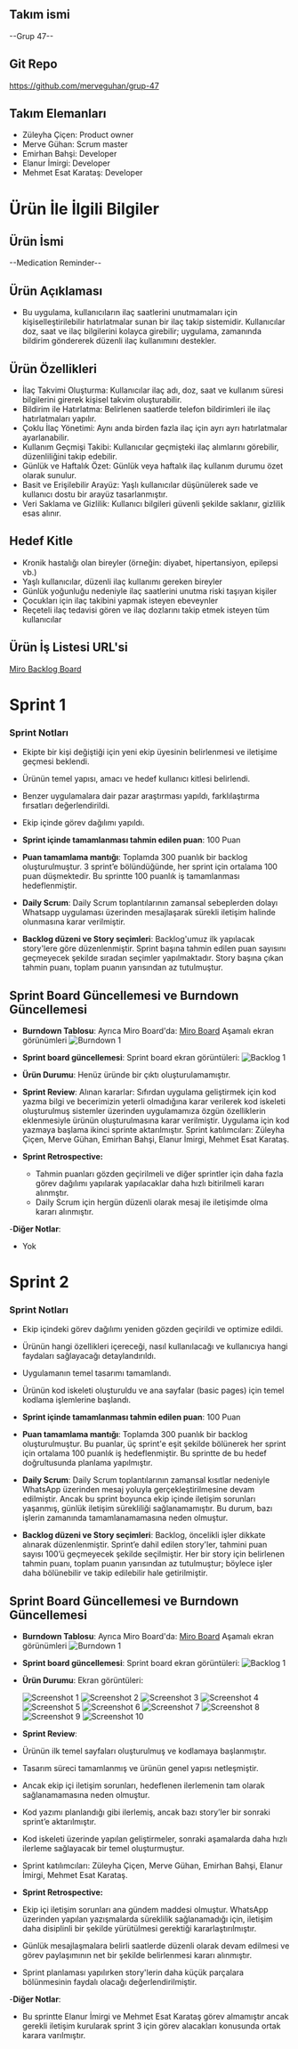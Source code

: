 ## Takım ismi

--Grup 47--

## Git Repo
<https://github.com/merveguhan/grup-47>

## Takım Elemanları
- Züleyha Çiçen: Product owner
- Merve Gühan: Scrum master
- Emirhan Bahşi: Developer
- Elanur İmirgi: Developer
- Mehmet Esat Karataş: Developer

# Ürün İle İlgili Bilgiler

## Ürün İsmi

--Medication Reminder--

## Ürün Açıklaması
- Bu uygulama, kullanıcıların ilaç saatlerini unutmamaları için kişiselleştirilebilir hatırlatmalar sunan bir ilaç takip sistemidir. Kullanıcılar doz, saat ve ilaç bilgilerini kolayca girebilir; uygulama, zamanında bildirim göndererek düzenli ilaç kullanımını destekler.

## Ürün Özellikleri

- İlaç Takvimi Oluşturma: Kullanıcılar ilaç adı, doz, saat ve kullanım süresi bilgilerini girerek kişisel takvim oluşturabilir.
- Bildirim ile Hatırlatma: Belirlenen saatlerde telefon bildirimleri ile ilaç hatırlatmaları yapılır.
- Çoklu İlaç Yönetimi: Aynı anda birden fazla ilaç için ayrı ayrı hatırlatmalar ayarlanabilir.
- Kullanım Geçmişi Takibi: Kullanıcılar geçmişteki ilaç alımlarını görebilir, düzenliliğini takip edebilir.
- Günlük ve Haftalık Özet: Günlük veya haftalık ilaç kullanım durumu özet olarak sunulur.
- Basit ve Erişilebilir Arayüz: Yaşlı kullanıcılar düşünülerek sade ve kullanıcı dostu bir arayüz tasarlanmıştır.
- Veri Saklama ve Gizlilik: Kullanıcı bilgileri güvenli şekilde saklanır, gizlilik esas alınır.


## Hedef Kitle

- Kronik hastalığı olan bireyler (örneğin: diyabet, hipertansiyon, epilepsi vb.)
- Yaşlı kullanıcılar, düzenli ilaç kullanımı gereken bireyler
- Günlük yoğunluğu nedeniyle ilaç saatlerini unutma riski taşıyan kişiler
- Çocukları için ilaç takibini yapmak isteyen ebeveynler
- Reçeteli ilaç tedavisi gören ve ilaç dozlarını takip etmek isteyen tüm kullanıcılar

## Ürün İş Listesi URL'si

[Miro Backlog Board](https://miro.com/app/board/uXjVIhckX3g=/)


# Sprint 1

### Sprint Notları  
- Ekipte bir kişi değiştiği için yeni ekip üyesinin belirlenmesi ve iletişime geçmesi beklendi.  
- Ürünün temel yapısı, amacı ve hedef kullanıcı kitlesi belirlendi.  
- Benzer uygulamalara dair pazar araştırması yapıldı, farklılaştırma fırsatları değerlendirildi.  
- Ekip içinde görev dağılımı yapıldı.  

- **Sprint içinde tamamlanması tahmin edilen puan**: 100 Puan

- **Puan tamamlama mantığı**: Toplamda 300 puanlık bir backlog oluşturulmuştur. 3 sprint’e bölündüğünde, her sprint için ortalama 100 puan düşmektedir. Bu sprintte 100 puanlık iş tamamlanması hedeflenmiştir.

- **Daily Scrum**: Daily Scrum toplantılarının zamansal sebeplerden dolayı Whatsapp uygulaması üzerinden mesajlaşarak sürekli iletişim halinde olunmasına karar verilmiştir.

- **Backlog düzeni ve Story seçimleri**: Backlog'umuz ilk yapılacak story'lere göre düzenlenmiştir. Sprint başına tahmin edilen puan sayısını geçmeyecek şekilde sıradan seçimler yapılmaktadır. Story başına çıkan tahmin puanı, toplam puanın yarısından az tutulmuştur. 

## Sprint Board Güncellemesi ve Burndown Güncellemesi

- **Burndown Tablosu**: Ayrıca Miro Board'da: [Miro Board](https://miro.com/app/board/uXjVIhckX3g=/) 
Aşamalı ekran görünümleri
![Burndown 1](https://github.com/merveguhan/Sprint-deneme/blob/merve/sprint%20cizelge.png) 
 
- **Sprint board güncellemesi**: Sprint board ekran görüntüleri: 
![Backlog 1](https://github.com/merveguhan/Sprint-deneme/blob/merve/sprint%20yapilacaklar.png) 


- **Ürün Durumu**: Henüz üründe bir çıktı oluşturulamamıştır.

- **Sprint Review**: 
Alınan kararlar: Sıfırdan uygulama geliştirmek için kod yazma bilgi ve becerimizin yeterli olmadığına karar verilerek kod iskeleti oluşturulmuş sistemler üzerinden uygulamamıza özgün özelliklerin eklenmesiyle ürünün oluşturulmasına karar verilmiştir. Uygulama için kod yazmaya başlama ikinci sprinte aktarılmıştır.
Sprint katılımcıları: Züleyha Çiçen, Merve Gühan, Emirhan Bahşi, Elanur İmirgi, Mehmet Esat Karataş.

- **Sprint Retrospective:**
  - Tahmin puanları gözden geçirilmeli ve diğer sprintler için daha fazla görev dağılımı yapılarak yapılacaklar daha hızlı bitirilmeli kararı alınmştır.
  - Daily Scrum için hergün düzenli olarak mesaj ile iletişimde olma kararı alınmıştır.
 
-**Diğer Notlar**:
- Yok

# Sprint 2

### Sprint Notları  
- Ekip içindeki görev dağılımı yeniden gözden geçirildi ve optimize edildi.  
- Ürünün hangi özellikleri içereceği, nasıl kullanılacağı ve kullanıcıya hangi faydaları sağlayacağı detaylandırıldı. 
- Uygulamanın temel tasarımı tamamlandı.
- Ürünün kod iskeleti oluşturuldu ve ana sayfalar (basic pages) için temel kodlama işlemlerine başlandı.

- **Sprint içinde tamamlanması tahmin edilen puan**: 100 Puan

- **Puan tamamlama mantığı**: Toplamda 300 puanlık bir backlog oluşturulmuştur. Bu puanlar, üç sprint'e eşit şekilde bölünerek her sprint için ortalama 100 puanlık iş hedeflenmiştir. Bu sprintte de bu hedef doğrultusunda planlama yapılmıştır.

- **Daily Scrum**: Daily Scrum toplantılarının zamansal kısıtlar nedeniyle WhatsApp üzerinden mesaj yoluyla gerçekleştirilmesine devam edilmiştir. Ancak bu sprint boyunca ekip içinde iletişim sorunları yaşanmış, günlük iletişim sürekliliği sağlanamamıştır. Bu durum, bazı işlerin zamanında tamamlanamamasına neden olmuştur.

- **Backlog düzeni ve Story seçimleri**: Backlog, öncelikli işler dikkate alınarak düzenlenmiştir. Sprint’e dahil edilen story'ler, tahmini puan sayısı 100’ü geçmeyecek şekilde seçilmiştir. Her bir story için belirlenen tahmin puanı, toplam puanın yarısından az tutulmuştur; böylece işler daha bölünebilir ve takip edilebilir hale getirilmiştir.
## Sprint Board Güncellemesi ve Burndown Güncellemesi

- **Burndown Tablosu**: Ayrıca Miro Board'da: [Miro Board](https://miro.com/app/board/uXjVIhckX3g=/) 
Aşamalı ekran görünümleri
![Burndown 1](https://github.com/merveguhan/Sprint-deneme/blob/merve/grafik-2.png) 
 
- **Sprint board güncellemesi**: Sprint board ekran görüntüleri: 
![Backlog 1](https://github.com/merveguhan/Sprint-deneme/blob/merve/sprint-2.png) 


- **Ürün Durumu**: Ekran görüntüleri:




  ![Screenshot 1](https://github.com/merveguhan/Sprint-deneme/blob/merve/1.jpg)
  ![Screenshot 2](https://github.com/merveguhan/Sprint-deneme/blob/merve/2.jpg)
  ![Screenshot 3](https://github.com/merveguhan/Sprint-deneme/blob/merve/3.jpg) 
  ![Screenshot 4](https://github.com/merveguhan/Sprint-deneme/blob/merve/4.jpg)
  ![Screenshot 5](https://github.com/merveguhan/Sprint-deneme/blob/merve/5.jpg)
  ![Screenshot 6](https://github.com/merveguhan/Sprint-deneme/blob/merve/6.jpg)
  ![Screenshot 7](https://github.com/merveguhan/Sprint-deneme/blob/merve/7.jpg)
  ![Screenshot 8](https://github.com/merveguhan/Sprint-deneme/blob/merve/8.jpg) 
  ![Screenshot 9](https://github.com/merveguhan/Sprint-deneme/blob/merve/9.jpg)
  ![Screenshot 10](https://github.com/merveguhan/Sprint-deneme/blob/merve/10.jpg)

- **Sprint Review**: 
- Ürünün ilk temel sayfaları oluşturulmuş ve kodlamaya başlanmıştır.

- Tasarım süreci tamamlanmış ve ürünün genel yapısı netleşmiştir.

- Ancak ekip içi iletişim sorunları, hedeflenen ilerlemenin tam olarak sağlanamamasına neden olmuştur.

- Kod yazımı planlandığı gibi ilerlemiş, ancak bazı story’ler bir sonraki sprint’e aktarılmıştır.

- Kod iskeleti üzerinde yapılan geliştirmeler, sonraki aşamalarda daha hızlı ilerleme sağlayacak bir temel oluşturmuştur.

- Sprint katılımcıları: Züleyha Çiçen, Merve Gühan, Emirhan Bahşi, Elanur İmirgi, Mehmet Esat Karataş.

- **Sprint Retrospective:**
- Ekip içi iletişim sorunları ana gündem maddesi olmuştur. WhatsApp üzerinden yapılan yazışmalarda süreklilik sağlanamadığı için, iletişim daha disiplinli bir şekilde yürütülmesi gerektiği kararlaştırılmıştır.

- Günlük mesajlaşmalara belirli saatlerde düzenli olarak devam edilmesi ve görev paylaşımının net bir şekilde belirlenmesi kararı alınmıştır.

- Sprint planlaması yapılırken story'lerin daha küçük parçalara bölünmesinin faydalı olacağı değerlendirilmiştir.
 
-**Diğer Notlar**:
- Bu sprintte Elanur İmirgi ve Mehmet Esat Karataş görev almamıştır ancak gerekli iletişim kurularak sprint 3 için görev alacakları konusunda ortak karara varılmıştır.
